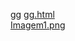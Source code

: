 gg 
<a href='https://gabrielryanft.github.io/learning/cursoemvideo/htmlecss/html/links/gg/gg.html/' target='_blank' rel='next'>gg.html</a><br/>
<a href='https://gabrielryanft.github.io/learning/cursoemvideo/htmlecss/html/links/gg/Imagem1.png/' target='_blank' rel='next'>Imagem1.png</a><br/>
